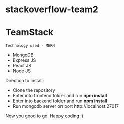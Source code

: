 # stackoverflow-team2

# TeamStack

    Technology used - MERN
  - MongoDB
  - Express JS
  - React JS
  - Node JS


Direction to install:
  - Clone the repository
  - Enter into frontend folder and run **npm install**
  - Enter into backend folder and run **npm install**
  - Run mongodb server on port http://localhost:27017
  

Now you good to go. Happy coding :)

